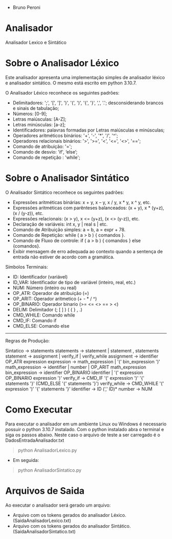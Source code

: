 - Bruno Peroni

# Analisador
Analisador Lexico e Sintático


# Sobre o Analisador Léxico
Este analisador apresenta uma implementação simples de analisador léxico e analisador sintático. O mesmo está escrito em python 3.10.7. 

O Analisador Léxico reconhece os seguintes padrões:

- Delimitadores: ';', '[', ']', ')', '(', ')', '{', '}', ',', '.'; desconsiderando brancos e sinais de tabulação;
- Números: [0-9];
- Letras maiúsculas: [A-Z];
- Letras minúsculas: [a-z];
- Identificadores: palavras formadas por Letras maiúsculas e minúsculas;
- Operadores aritméticos binários: '+', '-', '*', '/', '^';
- Operadores relacionais binários: '>', '>=', '<', '<=', '<>', '==';
- Comando de atribuição: '=';
- Comando de desvio: 'if', ‘else’;
- Comando de repetição : 'while';

# Sobre o Analisador Sintático

O Analisador Sintático reconhece os seguintes padrões:

- Expressões aritméticas binárias: x + y, x – y, x / y, x * y, x ^ y, etc.
- Expressões aritméticas com parênteses balanceados: (x + y), x * (y+z), (x / (y-z)), etc.
- Expressões relacionais: (x > y), x <= (y+z), (x <> (y-z)), etc.
- Declaração de variáveis: int x, y | real s | etc.
- Comando de Atribuição simples: a = b, a = expr + 78.
- Comando de Repetição: while ( a > b ) { comandos }.
- Comando de Fluxo de controle: if ( a > b ) { comandos } else {comandos}.
- Exibir mensagem de erro adequada ao contexto quando a sentença de entrada não estiver de acordo com a gramática.

Símbolos Terminais:

- ID: Identificador (variável)
- ID_VAR: Identificador de tipo de variável (inteiro, real, etc.)
- NUM: Número (inteiro ou real)
- OP_ATR: Operador de atribuição (=)
- OP_ARIT: Operador aritmetico (+ - * / ^)
- OP_BINARIO: Operador binario (>= <= <> == > <)
- DELIM: Delimitador (; [ ] ) ( { } , .)
- CMD_WHILE: Comando while
- CMD_IF: Comando if
- CMD_ELSE: Comando else

------------------

Regras de Produção:

Sintatico -> statements
statements -> statement | statement , statements
statement -> assignment | verify_if | verify_while
assignment -> identifier OP_ATR expression
expression -> math_expression | '(' bin_expression ')'
math_expression -> identifier | number | OP_ARIT math_expression
bin_expression -> identifier OP_BINARIO identifier | '(' expression OP_BINARIO expression ')'
verify_if -> CMD_IF '(' expression ')' '{' statements '}' (CMD_ELSE '{' statements '}')
verify_while -> CMD_WHILE '(' expression ')' '{' statements '}'
identifier -> ID (',' ID)*
number -> NUM

# Como Executar

Para executar o analisador em um ambiente Linux ou Windows é necessario possuir o python 3.10.7 instalado. Com o python instalado abra o terminal e siga os passos abaixo.
Neste caso o arquivo de teste a ser carregado é o DadosEntradaAnalisador.txt

> python AnalisadorLexico.py
- Em seguida:
> python AnalisadorSintatico.py

# Arquivos de Saida
Ao executar o analisador será gerado um arquivo:
- Arquivo com os tokens gerados do analisador Léxico. (SaidaAnalisadorLexico.txt)
- Arquivo com os tokens gerados do analisador Sintático. (SaidaAnalisadorSintatico.txt)